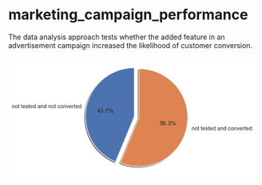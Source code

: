 # marketing_campaign_performance
 The data analysis approach tests whether the added feature in an advertisement campaign increased the likelihood of customer conversion.

![](conversion_creative.png)
